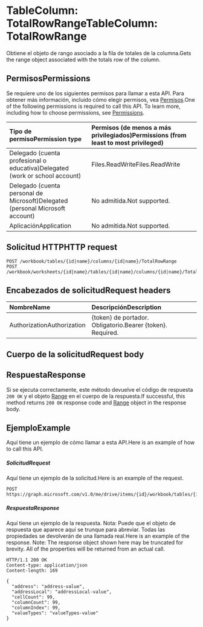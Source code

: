 # <a name="tablecolumn-totalrowrange"></a><span data-ttu-id="91a37-101">TableColumn: TotalRowRange</span><span class="sxs-lookup"><span data-stu-id="91a37-101">TableColumn: TotalRowRange</span></span>

<span data-ttu-id="91a37-102">Obtiene el objeto de rango asociado a la fila de totales de la columna.</span><span class="sxs-lookup"><span data-stu-id="91a37-102">Gets the range object associated with the totals row of the column.</span></span>
## <a name="permissions"></a><span data-ttu-id="91a37-103">Permisos</span><span class="sxs-lookup"><span data-stu-id="91a37-103">Permissions</span></span>
<span data-ttu-id="91a37-p101">Se requiere uno de los siguientes permisos para llamar a esta API. Para obtener más información, incluido cómo elegir permisos, vea [Permisos](../../../concepts/permissions_reference.md).</span><span class="sxs-lookup"><span data-stu-id="91a37-p101">One of the following permissions is required to call this API. To learn more, including how to choose permissions, see [Permissions](../../../concepts/permissions_reference.md).</span></span>

|<span data-ttu-id="91a37-106">Tipo de permiso</span><span class="sxs-lookup"><span data-stu-id="91a37-106">Permission type</span></span>      | <span data-ttu-id="91a37-107">Permisos (de menos a más privilegiados)</span><span class="sxs-lookup"><span data-stu-id="91a37-107">Permissions (from least to most privileged)</span></span>              |
|:--------------------|:---------------------------------------------------------|
|<span data-ttu-id="91a37-108">Delegado (cuenta profesional o educativa)</span><span class="sxs-lookup"><span data-stu-id="91a37-108">Delegated (work or school account)</span></span> | <span data-ttu-id="91a37-109">Files.ReadWrite</span><span class="sxs-lookup"><span data-stu-id="91a37-109">Files.ReadWrite</span></span>    |
|<span data-ttu-id="91a37-110">Delegado (cuenta personal de Microsoft)</span><span class="sxs-lookup"><span data-stu-id="91a37-110">Delegated (personal Microsoft account)</span></span> | <span data-ttu-id="91a37-111">No admitida.</span><span class="sxs-lookup"><span data-stu-id="91a37-111">Not supported.</span></span>    |
|<span data-ttu-id="91a37-112">Aplicación</span><span class="sxs-lookup"><span data-stu-id="91a37-112">Application</span></span> | <span data-ttu-id="91a37-113">No admitida.</span><span class="sxs-lookup"><span data-stu-id="91a37-113">Not supported.</span></span> |

## <a name="http-request"></a><span data-ttu-id="91a37-114">Solicitud HTTP</span><span class="sxs-lookup"><span data-stu-id="91a37-114">HTTP request</span></span>
<!-- { "blockType": "ignored" } -->
```http
POST /workbook/tables/{id|name}/columns/{id|name}/TotalRowRange
POST /workbook/worksheets/{id|name}/tables/{id|name}/columns/{id|name}/TotalRowRange

```
## <a name="request-headers"></a><span data-ttu-id="91a37-115">Encabezados de solicitud</span><span class="sxs-lookup"><span data-stu-id="91a37-115">Request headers</span></span>
| <span data-ttu-id="91a37-116">Nombre</span><span class="sxs-lookup"><span data-stu-id="91a37-116">Name</span></span>       | <span data-ttu-id="91a37-117">Descripción</span><span class="sxs-lookup"><span data-stu-id="91a37-117">Description</span></span>|
|:---------------|:----------|
| <span data-ttu-id="91a37-118">Authorization</span><span class="sxs-lookup"><span data-stu-id="91a37-118">Authorization</span></span>  | <span data-ttu-id="91a37-p102">{token} de portador. Obligatorio.</span><span class="sxs-lookup"><span data-stu-id="91a37-p102">Bearer {token}. Required.</span></span> |

## <a name="request-body"></a><span data-ttu-id="91a37-121">Cuerpo de la solicitud</span><span class="sxs-lookup"><span data-stu-id="91a37-121">Request body</span></span>

## <a name="response"></a><span data-ttu-id="91a37-122">Respuesta</span><span class="sxs-lookup"><span data-stu-id="91a37-122">Response</span></span>

<span data-ttu-id="91a37-123">Si se ejecuta correctamente, este método devuelve el código de respuesta `200 OK` y el objeto [Range](../resources/range.md) en el cuerpo de la respuesta.</span><span class="sxs-lookup"><span data-stu-id="91a37-123">If successful, this method returns `200 OK` response code and [Range](../resources/range.md) object in the response body.</span></span>

## <a name="example"></a><span data-ttu-id="91a37-124">Ejemplo</span><span class="sxs-lookup"><span data-stu-id="91a37-124">Example</span></span>
<span data-ttu-id="91a37-125">Aquí tiene un ejemplo de cómo llamar a esta API.</span><span class="sxs-lookup"><span data-stu-id="91a37-125">Here is an example of how to call this API.</span></span>
##### <a name="request"></a><span data-ttu-id="91a37-126">Solicitud</span><span class="sxs-lookup"><span data-stu-id="91a37-126">Request</span></span>
<span data-ttu-id="91a37-127">Aquí tiene un ejemplo de la solicitud.</span><span class="sxs-lookup"><span data-stu-id="91a37-127">Here is an example of the request.</span></span>
<!-- {
  "blockType": "request",
  "name": "tablecolumn_totalrowrange"
}-->
```http
POST https://graph.microsoft.com/v1.0/me/drive/items/{id}/workbook/tables/{id|name}/columns/{id|name}/TotalRowRange
```

##### <a name="response"></a><span data-ttu-id="91a37-128">Respuesta</span><span class="sxs-lookup"><span data-stu-id="91a37-128">Response</span></span>
<span data-ttu-id="91a37-p103">Aquí tiene un ejemplo de la respuesta. Nota: Puede que el objeto de respuesta que aparece aquí se trunque para abreviar. Todas las propiedades se devolverán de una llamada real.</span><span class="sxs-lookup"><span data-stu-id="91a37-p103">Here is an example of the response. Note: The response object shown here may be truncated for brevity. All of the properties will be returned from an actual call.</span></span>
<!-- {
  "blockType": "response",
  "truncated": true,
  "@odata.type": "microsoft.graph.range"
} -->
```http
HTTP/1.1 200 OK
Content-type: application/json
Content-length: 169

{
  "address": "address-value",
  "addressLocal": "addressLocal-value",
  "cellCount": 99,
  "columnCount": 99,
  "columnIndex": 99,
  "valueTypes": "valueTypes-value"
}
```

<!-- uuid: 8fcb5dbc-d5aa-4681-8e31-b001d5168d79
2015-10-25 14:57:30 UTC -->
<!-- {
  "type": "#page.annotation",
  "description": "TableColumn: TotalRowRange",
  "keywords": "",
  "section": "documentation",
  "tocPath": ""
}-->